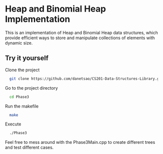 # Heap and Binomial Heap Implementation

This is an implementation of Heap and Binomial Heap data structures, which provide efficient ways to store and manipulate collections of elements with dynamic size.

## Try it yourself

Clone the project

```bash
  git clone https://github.com/danetsao/CS201-Data-Structures-Library.git
```

Go to the project directory

```bash
  cd Phase3
```

Run the makefile

```bash
  make
```

Execute

```bash
  ./Phase3
```

Feel free to mess around with the Phase3Main.cpp to create different trees and test different cases.
